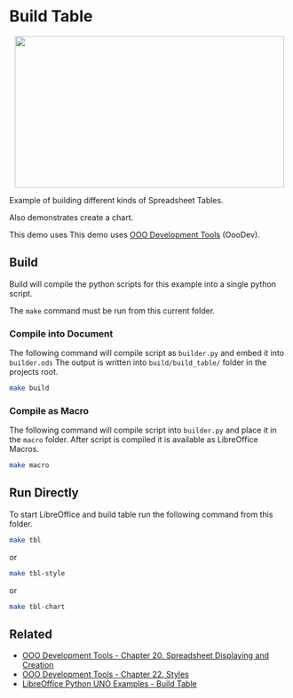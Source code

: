 # Build Table

<p align="center">
<img src="https://github.com/Amourspirit/live-libreoffice-python/assets/4193389/8f3afaf8-4ecc-4dfe-a790-8ce7a8705ab5" width="485" height="273">
</p>

Example of building different kinds of Spreadsheet Tables.

Also demonstrates create a chart.

This demo uses This demo uses [OOO Development Tools] (OooDev).

## Build

Build will compile the python scripts for this example into a single python script.

The `make` command must be run from this current folder.

### Compile into Document


The following command will compile script as `builder.py` and embed it into `builder.ods`
The output is written into `build/build_table/` folder in the projects root.

```sh
make build
```

### Compile as Macro

The following command will compile script into `builder.py` and place it in the `macro` folder. After script is compiled it is available as LibreOffice Macros.

```sh
make macro
```

## Run Directly

To start LibreOffice and build table run the following command from this folder.

```sh
make tbl
```

or

```sh
make tbl-style
```

or

```sh
make tbl-chart
```

## Related

- [OOO Development Tools - Chapter 20. Spreadsheet Displaying and Creation](https://python-ooo-dev-tools.readthedocs.io/en/latest/odev/part4/chapter20.html)
- [OOO Development Tools - Chapter 22. Styles](https://python-ooo-dev-tools.readthedocs.io/en/latest/odev/part4/chapter22.html)
- [LibreOffice Python UNO Examples - Build Table](https://github.com/Amourspirit/python-ooouno-ex/tree/main/ex/auto/calc/odev_build_table)



[OOO Development Tools]: https://python-ooo-dev-tools.readthedocs.io/en/latest/